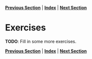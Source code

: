 **[Previous Section](multi_column_transformations.md)** | **[Index](../../README.md)** | **[Next Section](transformations_exercises.md)**
  



Exercises
========
  
**TODO**: Fill in some more exercises.
  
**[Previous Section](multi_column_transformations.md)** | **[Index](../../README.md)** | **[Next Section](transformations_exercises.md)**
